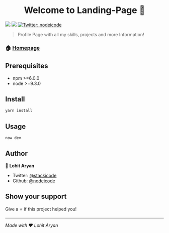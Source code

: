 <h1 align="center">Welcome to Landing-Page 👋</h1>
<p>
  <img src="https://img.shields.io/badge/version-2.0.0-blue.svg?cacheSeconds=2592000" />
  <img src="https://img.shields.io/badge/node-%3E%3D9.3.0-blue.svg" />
  <a href="https://twitter.com/nodeicode">
    <img alt="Twitter: nodeicode" src="https://img.shields.io/twitter/follow/nodeicode.svg?style=social" target="_blank" />
  </a>
</p>

> Profile Page with all my skills, projects and more Information!

### 🏠 [Homepage](lohitaryan.now.sh)

## Prerequisites

- npm >=6.0.0
- node >=9.3.0

## Install

```sh
yarn install
```

## Usage

```sh
now dev
```

## Author

👤 **Lohit Aryan**

* Twitter: [@stackicode](https://twitter.com/nodeicode)
* Github: [@nodeicode](https://github.com/nodeicode)

## Show your support

Give a ⭐️ if this project helped you!

***
_Made with ❤️ Lohit Aryan_
